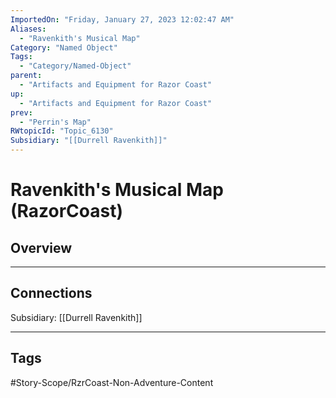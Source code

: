```yaml
---
ImportedOn: "Friday, January 27, 2023 12:02:47 AM"
Aliases:
  - "Ravenkith's Musical Map"
Category: "Named Object"
Tags:
  - "Category/Named-Object"
parent:
  - "Artifacts and Equipment for Razor Coast"
up:
  - "Artifacts and Equipment for Razor Coast"
prev:
  - "Perrin's Map"
RWtopicId: "Topic_6130"
Subsidiary: "[[Durrell Ravenkith]]"
---
```

# Ravenkith's Musical Map (RazorCoast)
## Overview
---
## Connections
Subsidiary: [[Durrell Ravenkith]]


---
## Tags
#Story-Scope/RzrCoast-Non-Adventure-Content

